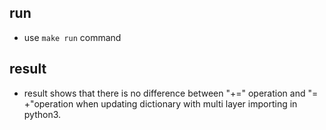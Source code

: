 ## run
 - use `make run` command
## result
 - result shows that there is no difference between "+=" operation and "= +"operation when updating dictionary with multi layer importing in python3.

